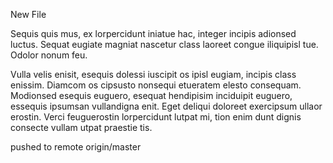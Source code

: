 New File

Sequis quis mus, ex lorpercidunt iniatue hac, integer incipis adionsed luctus. Sequat eugiate magniat nascetur class laoreet congue iliquipisl tue. Odolor nonum feu. 

Vulla velis enisit, esequis dolessi iuscipit os ipisl eugiam, incipis class enissim. Diamcom os cipsusto nonsequi etueratem elesto consequam. Modionsed esequis euguero, esequat hendipisim inciduipit euguero, essequis ipsumsan vullandigna enit. Eget deliqui doloreet exercipsum ullaor erostin. Verci feuguerostin lorpercidunt lutpat mi, tion enim dunt dignis consecte vullam utpat praestie tis. 

pushed to remote origin/master
